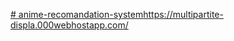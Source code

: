 [# anime-recomandation-system](https://multipartite-displa.000webhostapp.com/)https://multipartite-displa.000webhostapp.com/
